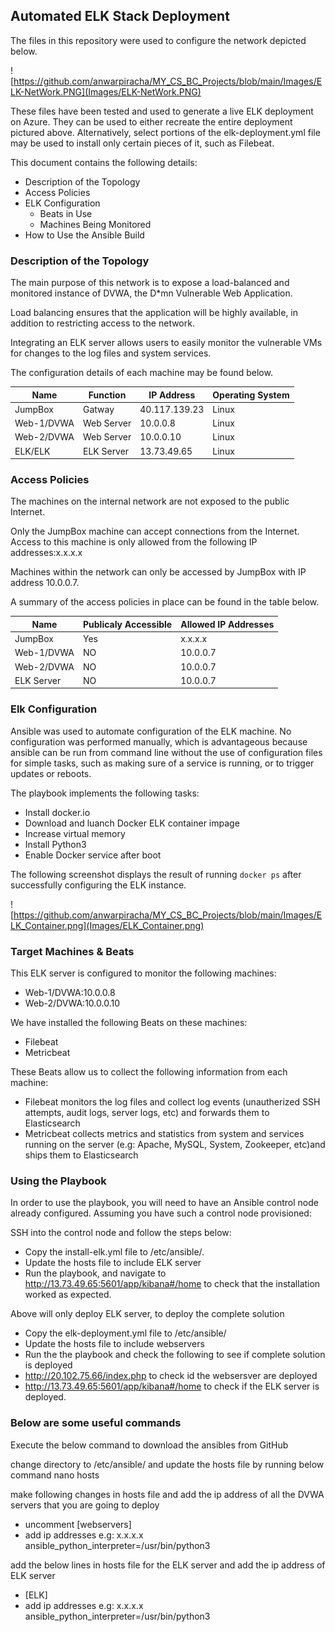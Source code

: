 ## Automated ELK Stack Deployment

The files in this repository were used to configure the network depicted below.

![https://github.com/anwarpiracha/MY_CS_BC_Projects/blob/main/Images/ELK-NetWork.PNG](Images/ELK-NetWork.PNG)

These files have been tested and used to generate a live ELK deployment on Azure. They can be used to either recreate the entire deployment pictured above. Alternatively, select portions of the elk-deployment.yml file may be used to install only certain pieces of it, such as Filebeat.

This document contains the following details:
- Description of the Topology
- Access Policies
- ELK Configuration
  - Beats in Use
  - Machines Being Monitored
- How to Use the Ansible Build


### Description of the Topology

The main purpose of this network is to expose a load-balanced and monitored instance of DVWA, the D*mn Vulnerable Web Application.

Load balancing ensures that the application will be highly available, in addition to restricting access to the network.


Integrating an ELK server allows users to easily monitor the vulnerable VMs for changes to the log files and system services.

The configuration details of each machine may be found below.


| Name       	| Function   	| IP Address    	| Operating System 	|
|------------	|------------	|---------------	|------------------	|
| JumpBox    	| Gatway     	| 40.117.139.23 	| Linux            	|
| Web-1/DVWA 	| Web Server 	| 10.0.0.8      	| Linux            	|
| Web-2/DVWA 	| Web Server 	| 10.0.0.10     	| Linux            	|
| ELK/ELK    	| ELK Server 	| 13.73.49.65    	| Linux            	|

### Access Policies

The machines on the internal network are not exposed to the public Internet. 

Only the JumpBox machine can accept connections from the Internet. Access to this machine is only allowed from the following IP addresses:x.x.x.x

Machines within the network can only be accessed by JumpBox with IP address 10.0.0.7.

A summary of the access policies in place can be found in the table below.

| Name       	| Publicaly Accessible  	| Allowed IP Addresses 	|
|------------	|-----------------------	|----------------------	|
| JumpBox    	| Yes                   	| x.x.x.x             	|
| Web-1/DVWA 	| NO                    	| 10.0.0.7             	|
| Web-2/DVWA 	| NO                    	| 10.0.0.7             	|
| ELK Server 	| NO                    	| 10.0.0.7             	|

### Elk Configuration

Ansible was used to automate configuration of the ELK machine. No configuration was performed manually, which is advantageous because ansible can be run from command line without the use of configuration files for simple tasks, such as making sure of a service is running, or to trigger updates or reboots.

The playbook implements the following tasks:
- Install docker.io
- Download and luanch Docker ELK container impage
- Increase virtual memory
- Install Python3
- Enable Docker service after boot

The following screenshot displays the result of running `docker ps` after successfully configuring the ELK instance.

![https://github.com/anwarpiracha/MY_CS_BC_Projects/blob/main/Images/ELK_Container.png](Images/ELK_Container.png)

### Target Machines & Beats
This ELK server is configured to monitor the following machines:
- Web-1/DVWA:10.0.0.8
- Web-2/DVWA:10.0.0.10

We have installed the following Beats on these machines:
- Filebeat
- Metricbeat

These Beats allow us to collect the following information from each machine:
- Filebeat monitors the log files and collect log events (unautherized SSH attempts, audit logs, server logs, etc) and forwards them to Elasticsearch
- Metricbeat collects metrics and statistics from system and services running on the server (e.g: Apache, MySQL, System, Zookeeper, etc)and ships them to Elasticsearch

### Using the Playbook
In order to use the playbook, you will need to have an Ansible control node already configured. Assuming you have such a control node provisioned: 

SSH into the control node and follow the steps below:
- Copy the install-elk.yml file to /etc/ansible/.
- Update the hosts file to include ELK server
- Run the playbook, and navigate to http://13.73.49.65:5601/app/kibana#/home to check that the installation worked as expected.

Above will only deploy ELK server, to deploy the complete solution 
- Copy the elk-deployment.yml file to /etc/ansible/
- Update the hosts file to include webservers
- Run the the playbook and check the following to see if complete solution is deployed
- http://20.102.75.66/index.php  to check id the websersver are deployed
- http://13.73.49.65:5601/app/kibana#/home to check if the ELK server is deployed.


### Below are some useful commands
Execute the below command to download the ansibles from GitHub

change directory to /etc/ansible/ and update the hosts file by running below command
nano hosts

make following changes in hosts file and add the ip address of all the DVWA servers that you are going to deploy
- uncomment [webservers]
- add ip addresses e.g: x.x.x.x ansible_python_interpreter=/usr/bin/python3

add the below lines in hosts file for the ELK server and add the ip address of ELK server
- [ELK]
- add ip addresses e.g: x.x.x.x ansible_python_interpreter=/usr/bin/python3

